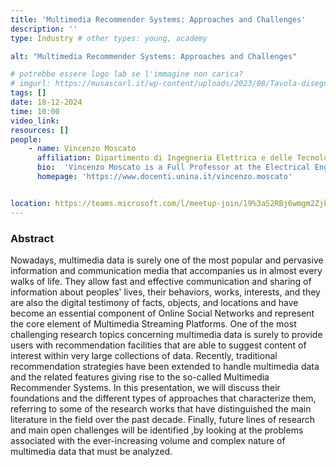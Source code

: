 ```yaml
---
title: 'Multimedia Recommender Systems: Approaches and Challenges'
description: ''
type: Industry # other types: young, academy

alt: "Multimedia Recommender Systems: Approaches and Challenges"

# potrebbe essere logo lab se l'immagine non carica?
# imgurl: https://musascarl.it/wp-content/uploads/2023/08/Tavola-disegno-4.png
tags: []
date: 18-12-2024
time: 10:00
video_link:
resources: []
people:
    - name: Vincenzo Moscato
      affiliation: Dipartimento di Ingegneria Elettrica e delle Tecnologie dell'Informazione - Università degli Studi di Napoli "Federico II"
      bio:  'Vincenzo Moscato is a Full Professor at the Electrical Engineering and Information Technology Department of University of Naples Federico II, where he is the owner of "Database Systems" and "Big Data Engineering" teachings for the bachelor and master’s degree programs in Computer Engineering, respectively.  Currently, he is the leader of PICUS (Pattern and Intelligence Computation for mUltimedia Systems) departmental research group, and the Scientific Coordinator for the University of Naples unit of the Data Science National Laboratory of CINI (National Research Consortium on Computer Science). In addition, he is also the director of CINI''s national ITEM laboratory. His current research activities lay in the area of Big Data Analytics, Aritificial Intelligence, Multimedia Social Network Analysis and Multimedia Recommender Systems. In addition, he is the Co-founder of the Academic Spin-off Data JAM srl, and won an International Award by Oracle Corporation for the "Knowledge graphs for next-generation health science applications" project. He was in the Program Committee (PC) of a plethora of international and top-ranked conferences, and the PC chair of  a dozen of IEEE/ACM international conferences. He served as reviewer in numerous international journals, including some of the most important journals concerning Multimedia, Knowledge and Data Engineering and Artificial Intelligence topics, and currently he is in the editorial boards of several international journals, including, among others, "Expert System and Applications" , "Intelligent Information Systems" and "IEEE Transaction on Neural Networks and Learning Systems". Finally, he was an author of more than  200 publications in international journals, conference proceedings and book chapters. About 80 of such publications are available on top-ranked journals (Q1 and Q2 from SCIMAGO ranking) or included in Proceedings of top-ranked conferences.'
      homepage: 'https://www.docenti.unina.it/vincenzo.moscato'


location: https://teams.microsoft.com/l/meetup-join/19%3aS2RBj6wmgm2Zjk3jx07ydAsihsKI8KSIkkQRSStaP7E1%40thread.tacv2/1730539294531?context=%7b%22Tid%22%3a%2213b55eef-7018-4674-a3d7-cc0db06d545c%22%2c%22Oid%22%3a%223b92e2cc-3616-4070-82ad-a9f97e1e92ac%22%7d
---
```


### Abstract

Nowadays, multimedia data is surely one of the most popular and pervasive information and communication media that accompanies us in almost every walks of life. They allow fast and effective communication and sharing of information about peoples' lives, their behaviors, works, interests, and they are also the digital testimony of facts, objects, and locations and have become an essential component of Online Social Networks and represent the core element of Multimedia Streaming Platforms. One of the most challenging research topics concerning multimedia data is surely to provide users with recommendation facilities that are able to suggest content of interest within very large collections of data. Recently,  traditional recommendation strategies have been extended to handle multimedia data and the related features giving rise to the so-called Multimedia Recommender Systems. In this presentation, we will discuss their foundations and the different types of approaches that characterize them, referring to some of the research works that have distinguished the main literature in the field over the past decade. Finally, future lines of research and main open challenges will be identified ,by looking at the problems associated with the ever-increasing volume and complex nature of multimedia data that must be analyzed.